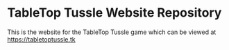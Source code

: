 # TableTop Tussle Website Repository

This is the website for the TableTop Tussle game which can be viewed at https://tabletoptussle.tk
